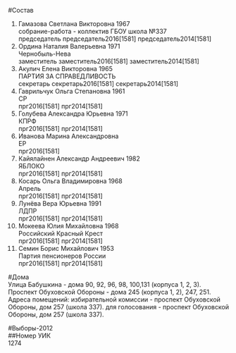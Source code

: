 #Состав  
1. Гамазова Светлана Викторовна 1967  
    собрание-работа - коллектив ГБОУ школа №337  
    председатель председатель2016[1581] председатель2014[1581]  
2. Ордина Наталия Валерьевна 1971  
    Чернобыль-Нева  
    заместитель заместитель2016[1581] заместитель2014[1581]  
3. Акулич Елена Викторовна 1965  
    ПАРТИЯ ЗА СПРАВЕДЛИВОСТЬ  
    секретарь секретарь2016[1581] секретарь2014[1581]  
4. Гаврильчук Ольга Степановна 1961  
    СР  
    прг2016[1581] прг2014[1581]  
5. Голубева Александра Юрьевна 1971  
    КПРФ  
    прг2016[1581] прг2014[1581]  
6. Иванова Марина Александровна  
    ЕР  
    прг2016[1581]  
7. Кайялайнен Александр Андреевич 1982  
    ЯБЛОКО  
    прг2016[1581] прг2014[1581]  
8. Косарь Ольга Владимировна 1968  
    Апрель  
    прг2016[1581] прг2014[1581]  
9. Лунёва Вера Юрьевна 1991  
    ЛДПР  
    прг2016[1581] прг2014[1581]  
10. Мокеева Юлия Михайловна 1968  
    Российский Красный Крест  
    прг2016[1581] прг2014[1581]  
11. Семин Борис Михайлович 1953  
    Партия пенсионеров России  
    прг2016[1581] прг2014[1581]  
  
#Дома  
Улица Бабушкина - дома 90, 92, 96, 98, 100,131 (корпуса 1, 2, 3). Проспект Обуховской Обороны - дома 245 (корпуса 1, 2), 247, 251. Адреса помещений: избирательной комиссии - проспект Обуховской Обороны, дом 257 (школа 337). для голосования - проспект Обуховской Обороны, дом 257 (школа 337).  
  
#Выборы-2012  
##Номер УИК  
1274  
